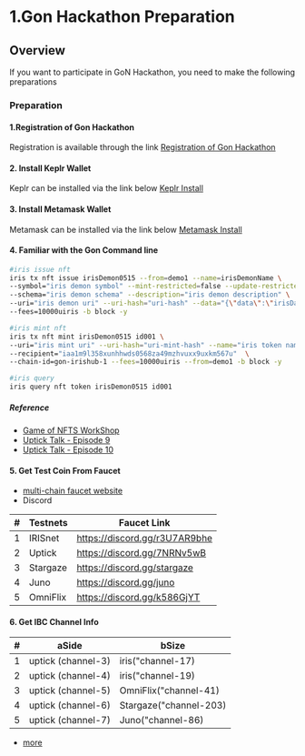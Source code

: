 # 1.Gon Hackathon Preparation

## Overview

If you want to participate in GoN Hackathon, you need to make the following preparations


### Preparation
#### 1.Registration of Gon Hackathon
Registration is available through the link  [Registration of Gon Hackathon](https://dorahacks.io/hackathon/game-of-nfts)

#### 2. Install Keplr Wallet
Keplr can be installed via the link below [Keplr Install](https://chrome.google.com/webstore/detail/keplr/dmkamcknogkgcdfhhbddcghachkejeap)

#### 3. Install Metamask Wallet
Metamask can be installed via the link below [Metamask Install](https://metamask.io/p)

#### 4. Familiar with the Gon Command line

```sh
#iris issue nft
iris tx nft issue irisDemon0515 --from=demo1 --name=irisDemonName \
--symbol="iris demon symbol" --mint-restricted=false --update-restricted=false \
--schema="iris demon schema" --description="iris demon description" \
--uri="iris demon uri" --uri-hash="uri-hash" --data="{\"data\":\"irisData\"}" \
--fees=10000uiris -b block -y

#iris mint nft
iris tx nft mint irisDemon0515 id001 \
--uri="iris mint uri" --uri-hash="uri-mint-hash" --name="iris token name" \
--recipient="iaa1m9l358xunhhwds0568za49mzhvuxx9uxkm567u"  \
--chain-id=gon-irishub-1 --fees=10000uiris --from=demo1 -b block -y

#iris query
iris query nft token irisDemon0515 id001
```

##### Reference
+ [Game of NFTS WorkShop](https://github.com/xavier200203/gon-workshop)
+ [Uptick Talk - Episode 9](https://www.youtube.com/watch?v=knEb_M1EXrM&t=5s)
+ [Uptick Talk - Episode 10](https://www.youtube.com/watch?v=Y_Y3E5Z7OSQ&t=316s)


#### 5. Get Test Coin From Faucet
+ [multi-chain faucet website](https://faucet.ping.pub/)
+ Discord

| #  | Testnets | Faucet Link |
| ------------- | ------------- |  ------------- |
| 1  | IRISnet  | https://discord.gg/r3U7AR9bhe |
| 2  | Uptick   | https://discord.gg/7NRNv5wB |
| 3  | Stargaze   |  https://discord.gg/stargaze |
| 4  | Juno   |  https://discord.gg/juno |
| 5  | OmniFlix   | https://discord.gg/k586GjYT |


#### 6. Get IBC Channel Info
| #  | aSide | bSize |
| ------------- | ------------- |  ------------- |
| 1  | uptick (channel-3)   |  iris("channel-17) |
| 2  | uptick (channel-4)   |  iris("channel-19)|
| 3  | uptick (channel-5)   |  OmniFlix("channel-41) |
| 4  | uptick (channel-6)   |  Stargaze("channel-203) |
| 5  | uptick (channel-7)   |  Juno("channel-86) |

+ [more](https://github.com/game-of-nfts/gon-testnets/#Appendix)

